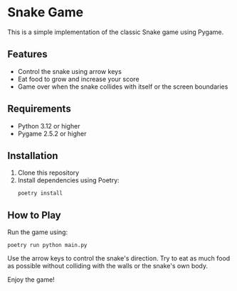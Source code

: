# Snake Game

This is a simple implementation of the classic Snake game using Pygame.

## Features

- Control the snake using arrow keys
- Eat food to grow and increase your score
- Game over when the snake collides with itself or the screen boundaries

## Requirements

- Python 3.12 or higher
- Pygame 2.5.2 or higher

## Installation

1. Clone this repository
2. Install dependencies using Poetry:
   ```
   poetry install
   ```

## How to Play

Run the game using:
```
poetry run python main.py
```

Use the arrow keys to control the snake's direction. Try to eat as much food as possible without colliding with the walls or the snake's own body.

Enjoy the game!
